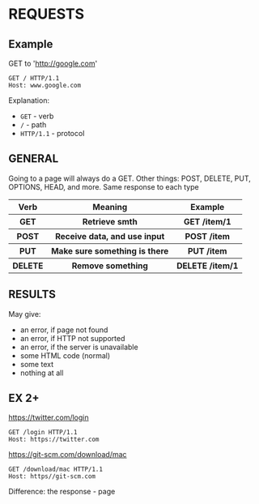 # REQUESTS

## Example
GET to 'http://google.com'

```
GET / HTTP/1.1
Host: www.google.com
```
Explanation:
* `GET` - verb
* `/` - path
* `HTTP/1.1` - protocol


## GENERAL
Going to a page will always do a GET.
Other things: POST, DELETE, PUT, OPTIONS, HEAD, and more.
Same response to each type
<table>
  <thead>
    <tr>
      <th>Verb</th>
      <th>Meaning</th>
      <th>Example</th>
    </tr>
  </thead>
  <tbody>
    <tr>
      <th>GET</th>
      <th>Retrieve smth</th>
      <th>GET /item/1</th>
    </tr>
    <tr>
      <th>POST</th>
      <th>Receive data, and use input</th>
      <!-- Also should send some data: {'name': 'chair', 'price': 152.0} -->
      <th>POST /item</th>
    </tr>
    <tr>
      <th>PUT</th>
      <th>Make sure something is there</th>
      <!-- May update, or may create {'name': 'chair', 'price': 199.95} -->
      <th>PUT /item</th>
    </tr>
    <tr>
      <th>DELETE</th>
      <th>Remove something</th>
      <th>DELETE /item/1</th>
    </tr>
  </tbody>
</table>



## RESULTS
May give:
* an error, if page not found
* an error, if HTTP not supported
* an error, if the server is unavailable
* some HTML code (normal)
* some text
* nothing at all

## EX 2+
https://twitter.com/login
```
GET /login HTTP/1.1
Host: https://twitter.com
```
https://git-scm.com/download/mac
```
GET /download/mac HTTP/1.1
Host: https//git-scm.com
```
Difference: the response - page
